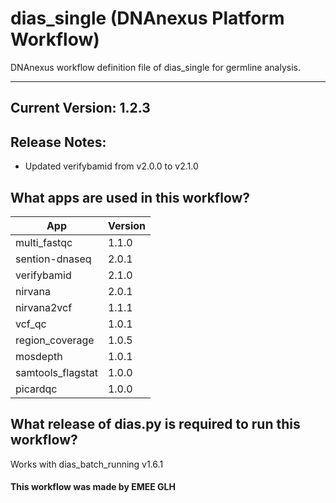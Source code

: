# dias_single (DNAnexus Platform Workflow)
DNAnexus workflow definition file of dias_single for germline analysis.

-------

## Current Version: 1.2.3

## Release Notes:
* Updated verifybamid from v2.0.0 to v2.1.0

## What apps are used in this workflow?

|  App 	| Version  	|
|---	|---	|
|multi_fastqc       |1.1.0|
|sention-dnaseq     |2.0.1|
|verifybamid        |2.1.0|
|nirvana            |2.0.1|
|nirvana2vcf        |1.1.1|
|vcf_qc 	        |1.0.1|  
|region_coverage   	|1.0.5|
|mosdepth           |1.0.1|
|samtools_flagstat  |1.0.0|
|picardqc           |1.0.0|


## What release of dias.py is required to run this workflow?

Works with dias_batch_running v1.6.1

#### This workflow was made by EMEE GLH
